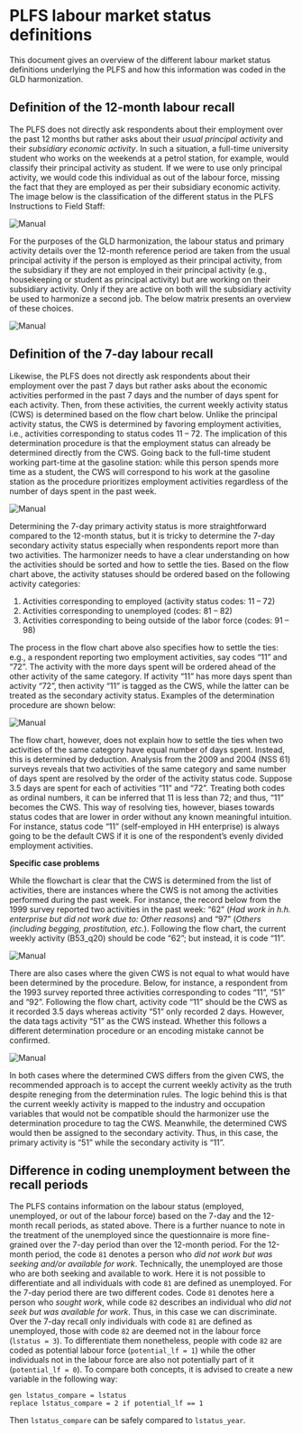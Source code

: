 # PLFS labour market status definitions

This document gives an overview of the different labour market status definitions underlying the PLFS and how this information was coded in the GLD harmonization.

## Definition of the 12-month labour recall

The PLFS does not directly ask respondents about their employment over the past 12 months but rather asks about their *usual principal activity* and their *subsidiary economic activity*. In such a situation, a full-time university student who works on the weekends at a petrol station, for example, would classify their principal activity as student. If we were to use only principal activity, we would code this individual as out of the labour force, missing the fact that they are employed as per their subsidiary economic activity. The image below is the classification of the different status in the PLFS Instructions to Field Staff:

![Manual](/Support/Country%20Survey%20Details/IND/PLFS/utilities/manual_activities.PNG)

For the purposes of the GLD harmonization, the labour status and primary activity details over the 12-month reference period are taken from the usual principal activity if the person is employed as their principal activity, from the subsidiary if they are not employed in their principal activity (e.g., housekeeping or student as principal activity) but are working on their subsidiary activity. Only if they are active on both will the subsidiary activity be used to harmonize a second job. The below matrix presents an overview of these choices.

![Manual](/Support/Country%20Survey%20Details/IND/PLFS/utilities/twelve_month_coding.PNG)

## Definition of the 7-day labour recall

Likewise, the PLFS does not directly ask respondents about their employment over the past 7 days but rather asks about the economic activities performed in the past 7 days and the number of days spent for each activity. Then, from these activities, the current weekly activity status (CWS) is determined based on the flow chart below. Unlike the principal activity status, the CWS is determined by favoring employment activities, i.e., activities corresponding to status codes 11 – 72. The implication of this determination procedure is that the employment status can already be determined directly from the CWS. Going back to the full-time student working part-time at the gasoline station: while this person spends more time as a student, the CWS will correspond to his work at the gasoline station as the procedure prioritizes employment activities regardless of the number of days spent in the past week.

![Manual](/Support/Country%20Survey%20Details/IND/PLFS/utilities/flow_chart_current_week.PNG)

Determining the 7-day primary activity status is more straightforward compared to the 12-month status, but it is tricky to determine the 7-day secondary activity status especially when respondents report more than two activities. The harmonizer needs to have a clear understanding on how the activities should be sorted and how to settle the ties. Based on the flow chart above, the activity statuses should be ordered based on the following activity categories:

1. Activities corresponding to employed (activity status codes: 11 – 72)
2. Activities corresponding to unemployed (codes: 81 – 82)
3. Activities corresponding to being outside of the labor force (codes: 91 – 98)

The process in the flow chart above also specifies how to settle the ties: e.g., a respondent reporting two employment activities, say codes “11” and “72”. The activity with the more days spent will be ordered ahead of the other activity of the same category.  If activity “11” has more days spent than activity “72”, then activity “11” is tagged as the CWS, while the latter can be treated as the secondary activity status. Examples of the determination procedure are shown below:

![Manual](/Support/Country%20Survey%20Details/IND/PLFS/utilities/table_current_week.PNG)

The flow chart, however, does not explain how to settle the ties when two activities of the same category have equal number of days spent. Instead, this is determined by deduction. Analysis from the 2009 and 2004 (NSS 61) surveys reveals that two activities of the same category and same number of days spent are resolved by the order of the activity status code. Suppose 3.5 days are spent for each of activities “11” and “72”. Treating both codes as ordinal numbers, it can be inferred that 11 is less than 72; and thus, “11” becomes the CWS. This way of resolving ties, however, biases towards status codes that are lower in order without any known meaningful intuition. For instance, status code “11” (self-employed in HH enterprise) is always going to be the default CWS if it is one of the respondent’s evenly divided employment activities.

**Specific case problems**

While the flowchart is clear that the CWS is determined from the list of activities, there are instances where the CWS is not among the activities performed during the past week. For instance, the record below from the 1999 survey reported two activities in the past week: “62” (*Had work in h.h. enterprise but did not work due to: Other reasons*) and “97” (*Others (including begging, prostitution, etc.*). Following the flow chart, the current weekly activity (B53_q20) should be code “62”; but instead, it is code “11”.

![Manual](/Support/Country%20Survey%20Details/IND/PLFS/utilities/browse_1_current_week.PNG)

There are also cases where the given CWS is not equal to what would have been determined by the procedure. Below, for instance, a respondent from the 1993 survey reported three activities corresponding to codes “11”, “51” and “92”. Following the flow chart, activity code “11” should be the CWS as it recorded 3.5 days whereas activity “51” only recorded 2 days. However, the data tags activity “51” as the CWS instead. Whether this follows a different determination procedure or an encoding mistake cannot be confirmed.

![Manual](/Support/Country%20Survey%20Details/IND/PLFS/utilities/browse_2_current_week.PNG)

In both cases where the determined CWS differs from the given CWS, the recommended approach is to accept the current weekly activity as the truth despite reneging from the determination rules. The logic behind this is that the current weekly activity is mapped to the industry and occupation variables that would not be compatible should the harmonizer use the determination procedure to tag the CWS. Meanwhile, the determined CWS would then be assigned to the secondary activity. Thus, in this case, the primary activity is “51” while the secondary activity is “11”.


## Difference in coding unemployment between the recall periods

The PLFS contains information on the labour status (employed, unemployed, or out of the labour force) based on the 7-day and the 12-month recall periods, as stated above. 
There is a further nuance to note in the treatment of the unemployed since the questionnaire is more fine-grained over the 7-day period than over the 12-month period.
For the 12-month period, the code `81` denotes a person who *did not work but was seeking and/or available for work*. Technically, the unemployed are those who are both seeking and available to work. Here it is not possible to differentiate and all individuals with code `81` are defined as unemployed.
For the 7-day period there are two different codes. Code `81` denotes here a person who *sought work*, while code `82` describes an individual who *did not seek but was available for work*. Thus, in this case we can discriminate.
Over the 7-day recall only individuals with code `81` are defined as unemployed, those with code `82` are deemed not in the labour force (`lstatus = 3`). To differentiate them nonetheless, people with code `82` are coded as potential labour force (`potential_lf = 1`) while the other individuals not in the labour force are also not potentially part of it (`potential_lf = 0`).
To compare both concepts, it is advised to create a new variable in the following way:
```
gen lstatus_compare = lstatus
replace lstatus_compare = 2 if potential_lf == 1
```
Then `lstatus_compare` can be safely compared to `lstatus_year`.
